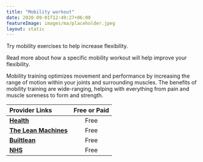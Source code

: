 ```yaml
---
title: "Mobility workout"
date: 2020-09-01T12:49:27+06:00
featureImage: images/ma/placeholder.jpeg
layout: static
---
```


Try mobility exercises to help increase flexibility.

Read more about how a specific mobility workout will help improve your flexibility.

Mobility training optimizes movement and performance by increasing the range of motion within your joints and surrounding muscles. The benefits of mobility training are wide-ranging, helping with everything from pain and muscle soreness to form and strength.

| Provider Links      | Free or Paid  |  
| :-----------          | :--------------:      |  
| [**Health**](https://www.health.com/fitness/mobility-workout) | Free | 
| [**The Lean Machines**](https://www.youtube.com/watch?v=nFo5dOhlYUw) | Free | 
| [**Builtlean**](https://www.builtlean.com/mobility-routine/) | Free | 
| [**NHS**](https://www.nhs.uk/live-well/exercise/strength-and-flexibility-exercises/flexibility-exercises/) | Free | 
  

<br/><br/>






